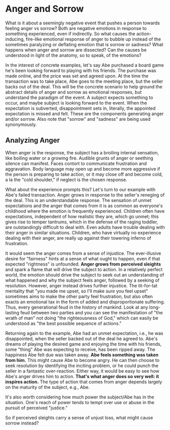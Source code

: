 # Anger and Sorrow

What is it about a seemingly negative event that pushes a person towards feeling anger vs sorrow? Both are negative emotions in response to something experienced, even if indirectly. So what causes the action-inducing, fire-like emotional response of anger to bubble up instead of the sometimes paralyzing or deflating emotion that is sorrow or sadness? What happens when anger and sorrow are dissected? Can the causes be understood in light of the anatomy, so to speak, of the emotions?

In the interest of concrete examples, let's say Abe purchased a board game he's been looking forward to playing with his friends. The purchase was made online, and the price was set and agreed upon. At the time the transaction was to take place, Abe goes to the meeting place, but the seller backs out of the deal. This will be the concrete scenario to help ground the abstract details of anger and sorrow as emotional responses, but understand the paradigm of the event. A subject expects something to occur, and maybe subject is looking forward to the event. When the expectation is subverted, disappointment sets in, literally, the appointed expectation is missed and felt. These are the components generating anger and/or sorrow. Also note that "sorrow" and "sadness" are being used synonymously.

## Analyzing Anger

When anger is the response, the subject has a broiling internal sensation, like boiling water or a growing fire. Audible grunts of anger or seething silence can manifest. Faces contort to communicate frustration and aggravation. Body language may open up and become more aggressive if the person is preparing to take action, or it may close off and become cold, a la the "cold shoulder," if neglect is the chosen response. 

What about the experience prompts this? Let's turn to our example with Abe's failed transaction. Anger grows in response to the seller's reneging of the deal. This is an understandable response. The sensation of unmet expectations and the anger that comes from it is as common as everyone's childhood where the emotion is frequently experienced. Children often have expectations, independent of how realistic they are, which go unmet; this gives rise to temper tantrums, which in the defense of the raging toddler, are outstandingly difficult to deal with. Even adults have trouble dealing with their anger in similar situations. Children, who have virtually no experience dealing with their anger, are really up against their towering inferno of frustration.

It would seem the anger comes from a sense of injustice. The ever-illusive desire for "fairness" hints at a sense of what ought to happen, even if that expected "rightness" is unfounded. **Anger grows from perceived sleights** and spark a flame that will drive the subject to action. In a relatively perfect world, the emotion should drive the subject to seek out an understanding of what happened and why the subject feels anger, followed by a seeking of resolution. However, anger instead drives further injustice. The tit-for-tat mentality that "you made me upset, so I'll make *sure* you feel upset" sometimes aims to make the other party feel frustration, but also often exacts an emotional tax in the form of added and disproportionate suffering. Thus, every generational feud in the history of mankind. Look at any long-lasting feud between two parties and you can see the manifestation of "the wrath of man" not doing "the righteousness of God," which can easily be understood as "the best possible sequence of actions."

Returning again to the example, Abe had an unmet expectation, i.e., he was disappointed, when the seller backed out of the deal he agreed to. Abe's dreams of playing the desired game and enjoying the time with his friends, some "thing" Abe was expecting to receive, has been ripped away. The happiness Abe felt due was taken away. **Abe feels something was taken from him.** This might cause Abe to become angry. He can then choose to seek resolution by identifying the inciting problem, or he could punch the seller in a fantastic over-reaction. Either way, it would be easy to see how Abe's anger drives him to action. **That's what anger does so very well: it inspires action.** The type of action that comes from anger depends largely on the maturity of the subject, e.g., Abe. 

It's also worth considering how much power the subject/Abe has in the situation. One's reach of power tends to tempt over use or abuse in the pursuit of perceived "justice."

So if perceived sleights carry a sense of unjust loss, what might cause sorrow instead?

